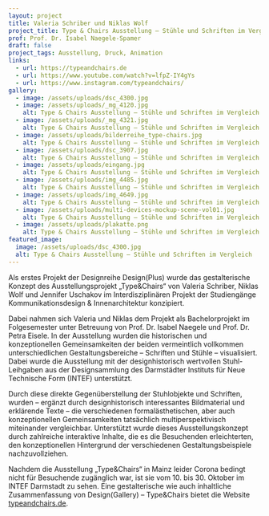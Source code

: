 ```yaml
---
layout: project
title: Valeria Schriber und Niklas Wolf
project_title: Type & Chairs Ausstellung – Stühle und Schriften im Vergleich
prof: Prof. Dr. Isabel Naegele-Spamer
draft: false
project_tags: Ausstellung, Druck, Animation
links:
  - url: https://typeandchairs.de
  - url: https://www.youtube.com/watch?v=lfpZ-IY4gYs
  - url: https://www.instagram.com/typeandchairs/
gallery:
  - image: /assets/uploads/dsc_4300.jpg
  - image: /assets/uploads/_mg_4120.jpg
    alt: Type & Chairs Ausstellung – Stühle und Schriften im Vergleich
  - image: /assets/uploads/_mg_4321.jpg
    alt: Type & Chairs Ausstellung – Stühle und Schriften im Vergleich
  - image: /assets/uploads/bilderreihe_type-chairs.jpg
    alt: Type & Chairs Ausstellung – Stühle und Schriften im Vergleich
  - image: /assets/uploads/dsc_3907.jpg
    alt: Type & Chairs Ausstellung – Stühle und Schriften im Vergleich
  - image: /assets/uploads/eingang.jpg
    alt: Type & Chairs Ausstellung – Stühle und Schriften im Vergleich
  - image: /assets/uploads/img_4485.jpg
    alt: Type & Chairs Ausstellung – Stühle und Schriften im Vergleich
  - image: /assets/uploads/img_4649.jpg
    alt: Type & Chairs Ausstellung – Stühle und Schriften im Vergleich
  - image: /assets/uploads/multi-devices-mockup-scene-vol01.jpg
    alt: Type & Chairs Ausstellung – Stühle und Schriften im Vergleich
  - image: /assets/uploads/plakatte.png
    alt: Type & Chairs Ausstellung – Stühle und Schriften im Vergleich
featured_image:
  image: /assets/uploads/dsc_4300.jpg
  alt: Type & Chairs Ausstellung – Stühle und Schriften im Vergleich
---
```

Als erstes Projekt der Designreihe Design(Plus) wurde das gestalterische Konzept des Ausstellungsprojekt „Type&Chairs“ von Valeria Schriber, Niklas Wolf und Jennifer Uschakov im Interdisziplinären Projekt der Studiengänge Kommunikationsdesign & Innenarchitektur konzipiert.

Dabei nahmen sich Valeria und Niklas dem Projekt als Bachelorprojekt im Folgesemester unter Betreuung von Prof. Dr. Isabel Naegele und Prof. Dr. Petra Eisele. In der Ausstellung wurden die historischen und konzeptionellen Gemeinsamkeiten der beiden vermeintlich vollkommen unterschiedlichen Gestaltungsbereiche – Schriften und Stühle – visualisiert. Dabei wurde die Ausstellung mit der designhistorisch wertvollen Stuhl-Leihgaben aus der Designsammlung des Darmstädter Instituts für Neue Technische Form (INTEF) unterstützt.

Durch diese direkte Gegenüberstellung der Stuhlobjekte und Schriften, wurden – ergänzt durch designhistorisch interessantes Bildmaterial und erklärende Texte – die verschiedenen formalästhetischen, aber auch konzeptionellen Gemeinsamkeiten tatsächlich multiperspektivisch miteinander vergleichbar. Unterstützt wurde dieses Ausstellungskonzept durch zahlreiche interaktive Inhalte, die es die Besuchenden erleichterten, den konzeptionellen Hintergrund der verschiedenen Gestaltungsbeispiele nachzuvollziehen.

Nachdem die Ausstellung „Type&Chairs“ in Mainz leider Corona bedingt nicht für Besuchende zugänglich war, ist sie vom 10. bis 30. Oktober im INTEF Darmstadt zu sehen. Eine gestalterische wie auch inhaltliche Zusammenfassung von Design(Gallery) – Type&Chairs bietet die Website [typeandchairs.de](https://typeandchairs.de/).